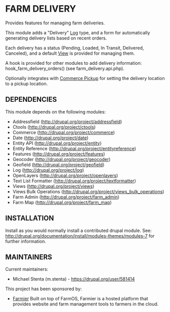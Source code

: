 FARM DELIVERY
=============

Provides features for managing farm deliveries.

This module adds a "Delivery" [Log](http://drupal.org/project/log) type,
and a form for automatically generating delivery lists based on recent orders.

Each delivery has a status (Pending, Loaded, In Transit, Delivered, Canceled),
and a default [View](http://drupal.org/project/views) is provided for managing
them.

A hook is provided for other modules to add delivery
information: hook_farm_delivery_orders() (see farm_delivery.api.php).

Optionally integrates with
[Commerce Pickup](http://drupal.org/project/commerce_pickup) for setting the
delivery location to a pickup location.

DEPENDENCIES
------------

This module depends on the following modules:

 * Addressfield (http://drupal.org/project/addressfield)
 * Ctools (http://drupal.org/project/ctools)
 * Commerce (http://drupal.org/project/commerce)
 * Date (http://drupal.org/project/date)
 * Entity API (http://drupal.org/project/entity)
 * Entity Reference (http://drupal.org/project/entityreference)
 * Features (http://drupal.org/project/features)
 * Geocoder (http://drupal.org/project/geocoder)
 * Geofield (http://drupal.org/project/geofield)
 * Log (http://drupal.org/project/log)
 * OpenLayers (http://drupal.org/project/openlayers)
 * Text List Formatter (http://drupal.org/project/textformatter)
 * Views (http://drupal.org/project/views)
 * Views Bulk Operations (http://drupal.org/project/views_bulk_operations)
 * Farm Admin (http://drupal.org/project/farm_admin)
 * Farm Map (http://drupal.org/project/farm_map)

INSTALLATION
------------

Install as you would normally install a contributed drupal module. See:
http://drupal.org/documentation/install/modules-themes/modules-7 for further
information.

MAINTAINERS
-----------

Current maintainers:
 * Michael Stenta (m.stenta) - https://drupal.org/user/581414

This project has been sponsored by:
 * [Farmier](http://farmier.com)
   Built on top of FarmOS, Farmier is a hosted platform that provides
   website and farm management tools to farmers in the cloud.

